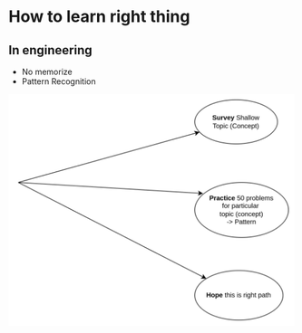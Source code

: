 # How to learn right thing

## In engineering
+ No memorize
+ Pattern Recognition

<img src="img_3.png" alt="Image" width="700">

